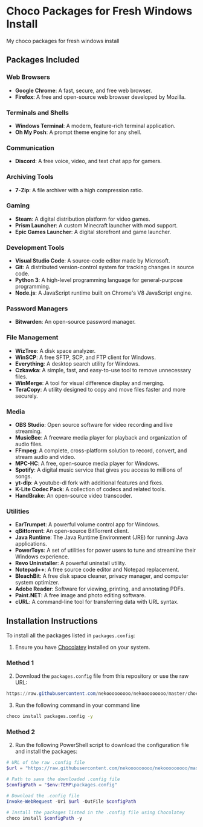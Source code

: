 # Choco Packages for Fresh Windows Install

My choco packages for fresh windows install

## Packages Included

### Web Browsers

- **Google Chrome**: A fast, secure, and free web browser.
- **Firefox**: A free and open-source web browser developed by Mozilla.

### Terminals and Shells

- **Windows Terminal**: A modern, feature-rich terminal application.
- **Oh My Posh**: A prompt theme engine for any shell.

### Communication

- **Discord**: A free voice, video, and text chat app for gamers.

### Archiving Tools

- **7-Zip**: A file archiver with a high compression ratio.

### Gaming

- **Steam**: A digital distribution platform for video games.
- **Prism Launcher**: A custom Minecraft launcher with mod support.
- **Epic Games Launcher**: A digital storefront and game launcher.

### Development Tools

- **Visual Studio Code**: A source-code editor made by Microsoft.
- **Git**: A distributed version-control system for tracking changes in source code.
- **Python 3**: A high-level programming language for general-purpose programming.
- **Node.js**: A JavaScript runtime built on Chrome's V8 JavaScript engine.

### Password Managers

- **Bitwarden**: An open-source password manager.

### File Management

- **WizTree**: A disk space analyzer.
- **WinSCP**: A free SFTP, SCP, and FTP client for Windows.
- **Everything**: A desktop search utility for Windows.
- **Czkawka**: A simple, fast, and easy-to-use tool to remove unnecessary files.
- **WinMerge**: A tool for visual difference display and merging.
- **TeraCopy**: A utility designed to copy and move files faster and more securely.

### Media

- **OBS Studio**: Open source software for video recording and live streaming.
- **MusicBee**: A freeware media player for playback and organization of audio files.
- **FFmpeg**: A complete, cross-platform solution to record, convert, and stream audio and video.
- **MPC-HC**: A free, open-source media player for Windows.
- **Spotify**: A digital music service that gives you access to millions of songs.
- **yt-dlp**: A youtube-dl fork with additional features and fixes.
- **K-Lite Codec Pack**: A collection of codecs and related tools.
- **HandBrake**: An open-source video transcoder.

### Utilities

- **EarTrumpet**: A powerful volume control app for Windows.
- **qBittorrent**: An open-source BitTorrent client.
- **Java Runtime**: The Java Runtime Environment (JRE) for running Java applications.
- **PowerToys**: A set of utilities for power users to tune and streamline their Windows experience.
- **Revo Uninstaller**: A powerful uninstall utility.
- **Notepad++**: A free source code editor and Notepad replacement.
- **BleachBit**: A free disk space cleaner, privacy manager, and computer system optimizer.
- **Adobe Reader**: Software for viewing, printing, and annotating PDFs.
- **Paint<area>.NET**: A free image and photo editing software.
- **cURL**: A command-line tool for transferring data with URL syntax.

## Installation Instructions

To install all the packages listed in `packages.config`:

1. Ensure you have [Chocolatey](https://chocolatey.org/install) installed on your system.

### Method 1

2. Download the `packages.config` file from this repository or use the raw URL:

```powershell
https://raw.githubusercontent.com/nekooooooooo/nekooooooooo/master/choco/packages.config
```

3. Run the following command in your command line

```cmd
choco install packages.config -y
```

### Method 2

2. Run the following PowerShell script to download the configuration file and install the packages:

```powershell
# URL of the raw .config file
$url = "https://raw.githubusercontent.com/nekooooooooo/nekooooooooo/master/choco/packages.config"

# Path to save the downloaded .config file
$configPath = "$env:TEMP\packages.config"

# Download the .config file
Invoke-WebRequest -Uri $url -OutFile $configPath

# Install the packages listed in the .config file using Chocolatey
choco install $configPath -y
```
